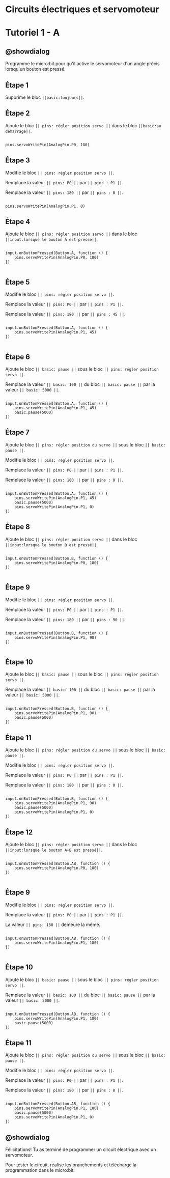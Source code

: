 # Circuits électriques et servomoteur

# Tutoriel 1 - A

## @showdialog

Programme le micro:bit pour qu'il active le servomoteur d'un angle précis lorsqu'un bouton est pressé.

## Étape 1

Supprime le bloc ``||basic:toujours||``.

## Étape 2

Ajoute le bloc ``|| pins: régler position servo ||`` dans le bloc ``||basic:au démarrage||``.

```blocks

pins.servoWritePin(AnalogPin.P0, 180)

```

## Étape 3

Modifie le bloc ``|| pins: régler position servo ||``.

Remplace la valeur ``|| pins: P0 ||`` par ``|| pins : P1 ||``.

Remplace la valeur ``|| pins: 180 ||`` par ``|| pins : 0 ||``.

```blocks

pins.servoWritePin(AnalogPin.P1, 0)

```

## Étape 4

Ajoute le bloc ``|| pins: régler position servo ||`` dans le bloc ``||input:lorsque le bouton A est pressé||``.

```blocks

input.onButtonPressed(Button.A, function () {
    pins.servoWritePin(AnalogPin.P0, 180)
})


```

## Étape 5

Modifie le bloc ``|| pins: régler position servo ||``.

Remplace la valeur ``|| pins: P0 ||`` par ``|| pins : P1 ||``.

Remplace la valeur ``|| pins: 180 ||`` par ``|| pins : 45 ||``.

```blocks

input.onButtonPressed(Button.A, function () {
    pins.servoWritePin(AnalogPin.P1, 45)
})


```

## Étape 6

Ajoute le bloc ``|| basic: pause ||`` sous le bloc ``|| pins: régler position servo ||``.

Remplace la valeur ``|| basic: 100 ||`` du bloc ``|| basic: pause ||`` par la valeur ``|| basic: 5000 ||``.

```blocks

input.onButtonPressed(Button.A, function () {
    pins.servoWritePin(AnalogPin.P1, 45)
    basic.pause(5000)
})

```

## Étape 7

Ajoute le bloc ``|| pins: régler position du servo ||`` sous le bloc ``|| basic: pause ||``.

Modifie le bloc ``|| pins: régler position servo ||``.

Remplace la valeur ``|| pins: P0 ||`` par ``|| pins : P1 ||``.

Remplace la valeur ``|| pins: 180 ||`` par ``|| pins : 0 ||``.

```blocks

input.onButtonPressed(Button.A, function () {
    pins.servoWritePin(AnalogPin.P1, 45)
    basic.pause(5000)
    pins.servoWritePin(AnalogPin.P1, 0)
})

```

## Étape 8

Ajoute le bloc ``|| pins: régler position servo ||`` dans le bloc ``||input:lorsque le bouton B est pressé||``.

```blocks

input.onButtonPressed(Button.B, function () {
    pins.servoWritePin(AnalogPin.P0, 180)
})


```

## Étape 9

Modifie le bloc ``|| pins: régler position servo ||``.

Remplace la valeur ``|| pins: P0 ||`` par ``|| pins : P1 ||``.

Remplace la valeur ``|| pins: 180 ||`` par ``|| pins : 90 ||``.

```blocks

input.onButtonPressed(Button.B, function () {
    pins.servoWritePin(AnalogPin.P1, 90)
})


```

## Étape 10

Ajoute le bloc ``|| basic: pause ||`` sous le bloc ``|| pins: régler position servo ||``.

Remplace la valeur ``|| basic: 100 ||`` du bloc ``|| basic: pause ||`` par la valeur ``|| basic: 5000 ||``.

```blocks

input.onButtonPressed(Button.B, function () {
    pins.servoWritePin(AnalogPin.P1, 90)
    basic.pause(5000)
})

```

## Étape 11

Ajoute le bloc ``|| pins: régler position du servo ||`` sous le bloc ``|| basic: pause ||``.

Modifie le bloc ``|| pins: régler position servo ||``.

Remplace la valeur ``|| pins: P0 ||`` par ``|| pins : P1 ||``.

Remplace la valeur ``|| pins: 180 ||`` par ``|| pins : 0 ||``.

```blocks

input.onButtonPressed(Button.B, function () {
    pins.servoWritePin(AnalogPin.P1, 90)
    basic.pause(5000)
    pins.servoWritePin(AnalogPin.P1, 0)
})

```

## Étape 12

Ajoute le bloc ``|| pins: régler position servo ||`` dans le bloc ``||input:lorsque le bouton A+B est pressé||``.

```blocks

input.onButtonPressed(Button.AB, function () {
    pins.servoWritePin(AnalogPin.P0, 180)
})


```

## Étape 9

Modifie le bloc ``|| pins: régler position servo ||``.

Remplace la valeur ``|| pins: P0 ||`` par ``|| pins : P1 ||``.

La valeur ``|| pins: 180 ||`` demeure la même.

```blocks

input.onButtonPressed(Button.AB, function () {
    pins.servoWritePin(AnalogPin.P1, 180)
})


```

## Étape 10

Ajoute le bloc ``|| basic: pause ||`` sous le bloc ``|| pins: régler position servo ||``.

Remplace la valeur ``|| basic: 100 ||`` du bloc ``|| basic: pause ||`` par la valeur ``|| basic: 5000 ||``.

```blocks

input.onButtonPressed(Button.AB, function () {
    pins.servoWritePin(AnalogPin.P1, 180)
    basic.pause(5000)
})

```

## Étape 11

Ajoute le bloc ``|| pins: régler position du servo ||`` sous le bloc ``|| basic: pause ||``.

Modifie le bloc ``|| pins: régler position servo ||``.

Remplace la valeur ``|| pins: P0 ||`` par ``|| pins : P1 ||``.

Remplace la valeur ``|| pins: 180 ||`` par ``|| pins : 0 ||``.

```blocks

input.onButtonPressed(Button.AB, function () {
    pins.servoWritePin(AnalogPin.P1, 180)
    basic.pause(5000)
    pins.servoWritePin(AnalogPin.P1, 0)
})

```

## @showdialog 

Félicitations! Tu as terminé de programmer un circuit électrique avec un servomoteur.

Pour tester le circuit, réalise les branchements et télécharge la programmation dans le micro:bit.